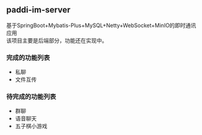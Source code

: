 ## paddi-im-server
基于SpringBoot+Mybatis-Plus+MySQL+Netty+WebSocket+MinIO的即时通讯应用<br/>
该项目主要是后端部分，功能还在实现中。
### 完成的功能列表
- 私聊
- 文件互传
### 待完成的功能列表
- 群聊
- 语音聊天
- 五子棋小游戏
